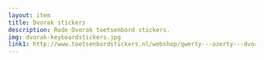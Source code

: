 ```yaml
--- 
layout: item
title: Dvorak stickers
description: Rode Dvorak toetsenbord stickers.
img: dvorak-keyboardstickers.jpg
link1: http://www.toetsenbordstickers.nl/webshop/qwerty---azerty---dvorak-stickers/dvorak-indeling/transparant/detail/120/dvorak-sticker-rood.html
---
```

